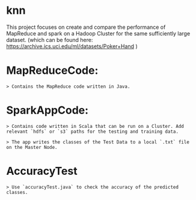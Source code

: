 # knn

This project focuses on create and compare the performance of MapReduce and spark on a Hadoop Cluster for the same sufficiently large dataset. (which can be found here: https://archive.ics.uci.edu/ml/datasets/Poker+Hand )


# MapReduceCode:

	> Contains the MapReduce code written in Java.

# SparkAppCode:

	> Contains code written in Scala that can be run on a Cluster. Add relevant `hdfs` or `s3` paths for the testing and training data.

	> The app writes the classes of the Test Data to a local `.txt` file on the Master Node.

# AccuracyTest

	> Use `accuracyTest.java` to check the accuracy of the predicted classes. 